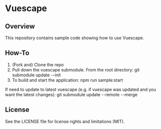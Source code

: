 Vuescape
===============

## Overview

This repository contains sample code showing how to use Vuescape.

## How-To

1) (Fork and) Clone the repo
2) Pull down the vuescape submodule. From the root directory: git submodule update --init
3) To build and start the application: npm run sample:start

If need to update to latest vuescape (e.g. if vuescape was updated and you want the latest changes): git submodule update --remote --merge

## License
See the LICENSE file for license rights and limitations (MIT).